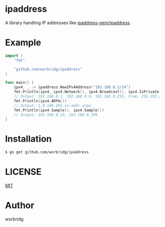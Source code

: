 # ipaddress

A library handling IP addresses like [ipaddress-gem/ipaddress](https://github.com/ipaddress-gem/ipaddress).

# Example

```go
import (
    "fmt"

    "github.com/worbridg/ipaddress"
)

func main() {
    ipv4, _ := ipaddress.NewIPv4Address("192.168.0.1/24")
    fmt.Println(ipv4, ipv4.Network(), ipv4.Broadcast(), ipv4.IsPrivate(), ipv4.Netmask())
    // Output: 192.168.0.1, 192.168.0.0, 192.168.0.255, true, 255.255.255.0
    fmt.Println(ipv4.ARPA())
    // Output: 1.0.168.192.in-addr.arpa
    fmt.Println(ipv4.Sample(), ipv4.Sample())
    // Output: 192.168.0.33, 192.168.0.199
}
```

# Installation

```bash
$ go get github.com/worbridg/ipaddress
```

# LICENSE

[MIT](./LICENSE)

# Author

worbridg